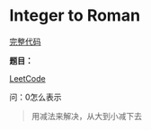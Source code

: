 # Integer to Roman
[完整代码](https://github.com/ludandandan/LeetCode/blob/master/01String/12intToRoman.cpp)

**题目：**

[LeetCode]()


问：0怎么表示
> 用减法来解决，从大到小减下去